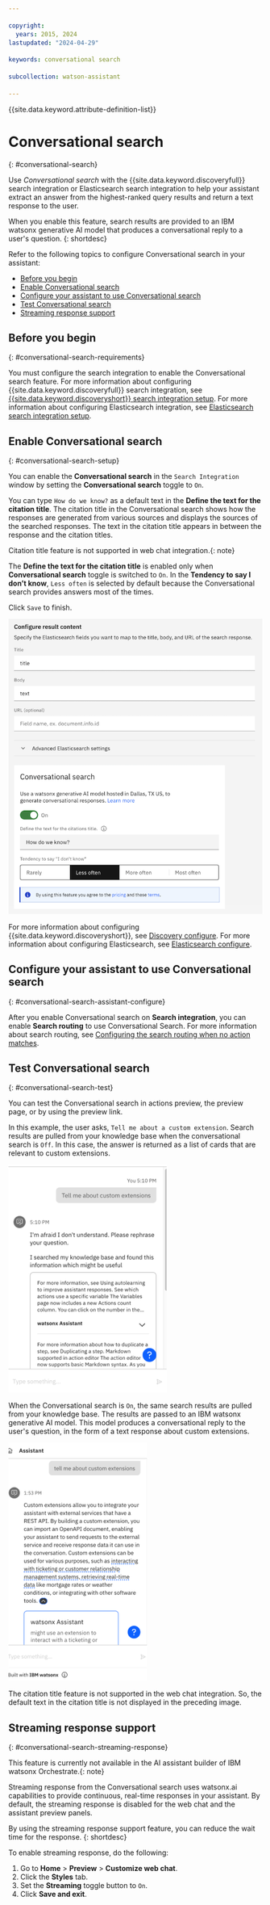```yaml
---

copyright:
  years: 2015, 2024
lastupdated: "2024-04-29"

keywords: conversational search

subcollection: watson-assistant

---
```


{{site.data.keyword.attribute-definition-list}}

# Conversational search
{: #conversational-search}



Use *Conversational search* with the {{site.data.keyword.discoveryfull}} search integration or Elasticsearch search integration to help your assistant extract an answer from the highest-ranked query results and return a text response to the user.

When you enable this feature, search results are provided to an IBM watsonx generative AI model that produces a conversational reply to a user's question. 
{: shortdesc}



Refer to the following topics to configure Conversational search in your assistant:

- [Before you begin](#conversational-search-requirements)
- [Enable Conversational search](#conversational-search-setup) 
- [Configure your assistant to use Conversational search](#conversational-search-assistant-configure)
- [Test Conversational search](#conversational-search-test)
- [Streaming response support](#conversational-search-streaming-response)

## Before you begin
{: #conversational-search-requirements}

You must configure the search integration to enable the Conversational search feature. For more information about configuring {{site.data.keyword.discoveryfull}} search integration, see [{{site.data.keyword.discoveryshort}} search integration setup](/docs/watson-assistant?topic=watson-assistant-search-add). For more information about configuring Elasticsearch integration, see [Elasticsearch search integration setup](/docs/watson-assistant?topic=watson-assistant-search-elasticsearch-add).

## Enable Conversational search 
{: #conversational-search-setup}

You can enable the **Conversational search** in the `Search Integration` window by setting the **Conversational search** toggle to `On`. 

You can type `How do we know?` as a default text in the **Define the text for the citation title**. The citation title in the Conversational search shows how the responses are generated from various sources and displays the sources of the searched responses. The text in the citation title appears in between the response and the citation titles. 

   Citation title feature is not supported in web chat integration.{: note}
 
The **Define the text for the citation title** is enabled only when **Conversational search** toggle is switched to `On`. In the **Tendency to say I don’t know**, `Less often` is selected by default because the Conversational search provides answers most of the times. 

Click `Save` to finish.


 ![ConversationalSearch](images/convo-search-citation-title.png) 
   
For more information about configuring {{site.data.keyword.discoveryshort}}, see [Discovery configure](/docs/watson-assistant?topic=watson-assistant-search-add#search-add-configure). For more information about configuring Elasticsearch, see [Elasticsearch configure](/docs/watson-assistant?topic=watson-assistant-search-elasticsearch-add#setup-elasticsearch).

## Configure your assistant to use Conversational search 
{: #conversational-search-assistant-configure}

After you enable Conversational search on **Search integration**, you can enable **Search routing** to use Conversational Search. For more information about search routing, see [Configuring the search routing when no action matches](/docs/watson-assistant?topic=watson-assistant-handle-errors#config-search-routing). 

## Test Conversational search
{: #conversational-search-test}

You can test the Conversational search in actions preview, the preview page, or by using the preview link.

In this example, the user asks, `Tell me about a custom extension`.
Search results are pulled from your knowledge base when the conversational search is `Off`. In this case, the answer is returned as a list of cards that are relevant to custom extensions.

   ![ConversationalSearchToggleOff](images/convo-search-test-toggle-off.png)

When the Conversational search is `On`, the same search results are pulled from your knowledge base. The results are passed to an IBM watsonx generative AI model. This model produces a conversational reply to the user's question, in the form of a text response about custom extensions.

   ![ConversationalSearchToggleOn](images/convo-search-test-toggle-on.png)


The citation title feature is not supported in the web chat integration. So, the default text in the citation title is not displayed in the preceding image.

## Streaming response support
{: #conversational-search-streaming-response}

This feature is currently not available in the AI assistant builder of IBM watsonx Orchestrate.{: note}

Streaming response from the Conversational search uses watsonx.ai capabilities to provide continuous, real-time responses in your assistant. By default, the streaming response is disabled for the web chat and the assistant preview panels. 

By using the streaming response support feature, you can reduce the wait time for the response. 
{: shortdesc}

To enable streaming response, do the following:

1. Go to **Home** > **Preview** > **Customize web chat**.
1. Click the **Styles** tab.
1. Set the **Streaming** toggle button to `On`.
1. Click **Save and exit**.














